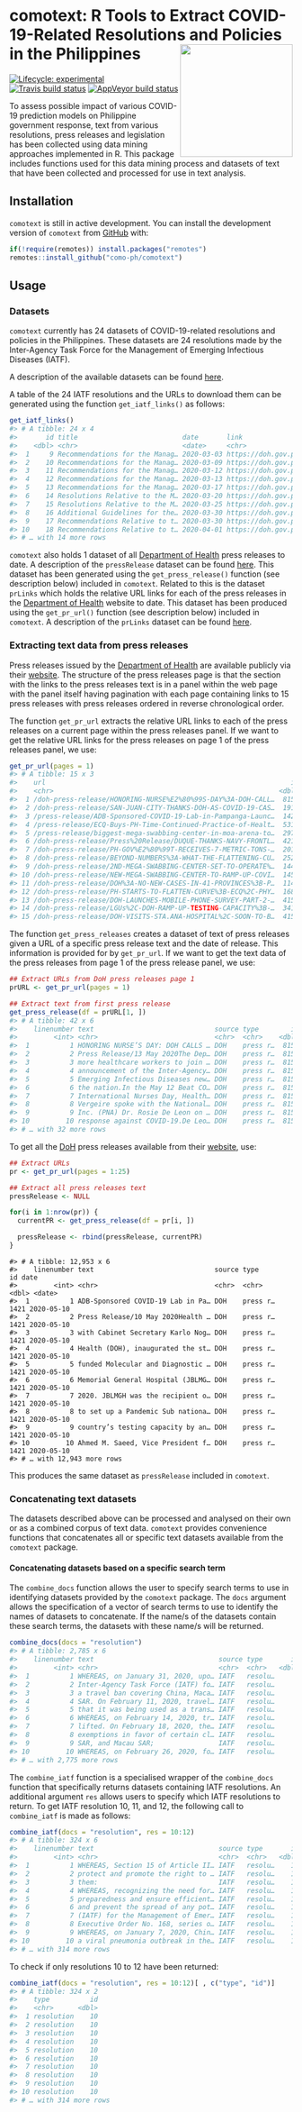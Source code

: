 
<!-- README.md is generated from README.Rmd. Please edit that file -->

# comotext: R Tools to Extract COVID-19-Related Resolutions and Policies in the Philippines <img src="man/figures/comotext.png" width = "200px" align="right" />

<!-- badges: start -->

[![Lifecycle:
experimental](https://img.shields.io/badge/lifecycle-experimental-orange.svg)](https://www.tidyverse.org/lifecycle/#experimental)
[![Travis build
status](https://travis-ci.org/como-ph/comotext.svg?branch=master)](https://travis-ci.org/como-ph/comotext)
[![AppVeyor build
status](https://ci.appveyor.com/api/projects/status/github/como-ph/comotext?branch=master&svg=true)](https://ci.appveyor.com/project/como-ph/comotext)
<!-- badges: end -->

To assess possible impact of various COVID-19 prediction models on
Philippine government response, text from various resolutions, press
releases and legislation has been collected using data mining approaches
implemented in R. This package includes functions used for this data
mining process and datasets of text that have been collected and
processed for use in text analysis.

## Installation

`comotext` is still in active development. You can install the
development version of `comotext` from
[GitHub](https://github.com/como-ph/comotext) with:

``` r
if(!require(remotes)) install.packages("remotes")
remotes::install_github("como-ph/comotext")
```

## Usage

### Datasets

`comotext` currently has 24 datasets of COVID-19-related resolutions and
policies in the Philippines. These datasets are 24 resolutions made by
the Inter-Agency Task Force for the Management of Emerging Infectious
Diseases (IATF).

A description of the available datasets can be found
[here](https://como-ph.github.io/comotext/reference/index.html#section-datasets).

A table of the 24 IATF resolutions and the URLs to download them can be
generated using the function `get_iatf_links()` as follows:

``` r
get_iatf_links()
#> # A tibble: 24 x 4
#>       id title                          date       link                         
#>    <dbl> <chr>                          <date>     <chr>                        
#>  1     9 Recommendations for the Manag… 2020-03-03 https://doh.gov.ph/sites/def…
#>  2    10 Recommendations for the Manag… 2020-03-09 https://doh.gov.ph/sites/def…
#>  3    11 Recommendations for the Manag… 2020-03-12 https://doh.gov.ph/sites/def…
#>  4    12 Recommendations for the Manag… 2020-03-13 https://doh.gov.ph/sites/def…
#>  5    13 Recommendations for the Manag… 2020-03-17 https://doh.gov.ph/sites/def…
#>  6    14 Resolutions Relative to the M… 2020-03-20 https://doh.gov.ph/sites/def…
#>  7    15 Resolutions Relative to the M… 2020-03-25 https://doh.gov.ph/sites/def…
#>  8    16 Additional Guidelines for the… 2020-03-30 https://doh.gov.ph/sites/def…
#>  9    17 Recommendations Relative to t… 2020-03-30 https://doh.gov.ph/sites/def…
#> 10    18 Recommendations Relative to t… 2020-04-01 https://doh.gov.ph/sites/def…
#> # … with 14 more rows
```

`comotext` also holds 1 dataset of all [Department of
Health](http://www.doh.gov.ph) press releases to date. A description of
the `pressRelease` dataset can be found
[here](https://como-ph.github.io/comotext/reference/pressRelease.html).
This dataset has been generated using the `get_press_release()` function
(see description below) included in `comotext`. Related to this is the
dataset `prLinks` which holds the relative URL links for each of the
press releases in the [Department of Health](http://www.doh.gov.ph)
website to date. This dataset has been produced using the `get_pr_url()`
function (see description below) included in `comotext`. A description
of the `prLinks` dataset can be found
[here](https://como-ph.github.io/comotext/reference/prLinks.html).

### Extracting text data from press releases

Press releases issued by the [Department of
Health](https://www.doh.gov.ph) are available publicly via their
[website](https://www.doh.gov.ph/press-releases). The structure of the
press releases page is that the section with the links to the press
releases text is in a panel within the web page with the panel itself
having pagination with each page containing links to 15 press releases
with press releases ordered in reverse chronological order.

The function `get_pr_url` extracts the relative URL links to each of the
press releases on a current page within the press releases panel. If we
want to get the relative URL links for the press releases on page 1 of
the press releases panel, we use:

``` r
get_pr_url(pages = 1)
#> # A tibble: 15 x 3
#>    url                                                             id date      
#>    <chr>                                                        <dbl> <date>    
#>  1 /doh-press-release/HONORING-NURSE%E2%80%99S-DAY%3A-DOH-CALL…  8151 2020-05-13
#>  2 /doh-press-release/SAN-JUAN-CITY-THANKS-DOH-AS-COVID-19-CAS…  1911 2020-05-13
#>  3 /press-release/ADB-Sponsored-COVID-19-Lab-in-Pampanga-Launc…  1421 2020-05-10
#>  4 /press-release/ECQ-Buys-PH-Time-Continued-Practice-of-Healt…  5317 2020-05-09
#>  5 /press-release/biggest-mega-swabbing-center-in-moa-arena-to…  2977 2020-05-08
#>  6 /doh-press-release/Press%20Release/DUQUE-THANKS-NAVY-FRONTL…  4211 2020-05-07
#>  7 /doh-press-release/PH-GOV%E2%80%99T-RECEIVES-7-METRIC-TONS-…  2018 2020-05-07
#>  8 /doh-press-release/BEYOND-NUMBERS%3A-WHAT-THE-FLATTENING-CU…  2525 2020-05-07
#>  9 /doh-press-release/2ND-MEGA-SWABBING-CENTER-SET-TO-OPERATE%…  1441 2020-05-06
#> 10 /doh-press-release/NEW-MEGA-SWABBING-CENTER-TO-RAMP-UP-COVI…  1452 2020-05-06
#> 11 /doh-press-release/DOH%3A-NO-NEW-CASES-IN-41-PROVINCES%3B-P…  1141 2020-05-06
#> 12 /doh-press-release/PH-STARTS-TO-FLATTEN-CURVE%3B-ECQ%2C-PHY…  1681 2020-05-06
#> 13 /doh-press-release/DOH-LAUNCHES-MOBILE-PHONE-SURVEY-PART-2-…  4158 2020-05-05
#> 14 /doh-press-release/LGUs%2C-DOH-RAMP-UP-TESTING-CAPACITY%3B-…  3415 2020-05-05
#> 15 /doh-press-release/DOH-VISITS-STA.ANA-HOSPITAL%2C-SOON-TO-B…  4158 2020-05-04
```

The function `get_press_releases` creates a dataset of text of press
releases given a URL of a specific press release text and the date of
release. This information is provided for by `get_pr_url`. If we want to
get the text data of the press releases from page 1 of the press release
panel, we use:

``` r
## Extract URLs from DoH press releases page 1
prURL <- get_pr_url(pages = 1)

## Extract text from first press release
get_press_release(df = prURL[1, ])
#> # A tibble: 42 x 6
#>    linenumber text                              source type        id date      
#>         <int> <chr>                             <chr>  <chr>    <dbl> <date>    
#>  1          1 HONORING NURSE’S DAY: DOH CALLS … DOH    press r…  8151 2020-05-13
#>  2          2 Press Release/13 May 2020The Dep… DOH    press r…  8151 2020-05-13
#>  3          3 more healthcare workers to join … DOH    press r…  8151 2020-05-13
#>  4          4 announcement of the Inter-Agency… DOH    press r…  8151 2020-05-13
#>  5          5 Emerging Infectious Diseases new… DOH    press r…  8151 2020-05-13
#>  6          6 the nation.In the May 12 Beat CO… DOH    press r…  8151 2020-05-13
#>  7          7 International Nurses Day, Health… DOH    press r…  8151 2020-05-13
#>  8          8 Vergeire spoke with the National… DOH    press r…  8151 2020-05-13
#>  9          9 Inc. (PNA) Dr. Rosie De Leon on … DOH    press r…  8151 2020-05-13
#> 10         10 response against COVID-19.De Leo… DOH    press r…  8151 2020-05-13
#> # … with 32 more rows
```

To get all the [DoH](https://www.doh.gov.ph) press releases available
from their [website](https://www.doh.gov.ph/press-releases), use:

``` r
## Extract URLs
pr <- get_pr_url(pages = 1:25)

## Extract all press releases text
pressRelease <- NULL

for(i in 1:nrow(pr)) {
  currentPR <- get_press_release(df = pr[i, ])

  pressRelease <- rbind(pressRelease, currentPR)
}
```

    #> # A tibble: 12,953 x 6
    #>    linenumber text                              source type        id date      
    #>         <int> <chr>                             <chr>  <chr>    <dbl> <date>    
    #>  1          1 ADB-Sponsored COVID-19 Lab in Pa… DOH    press r…  1421 2020-05-10
    #>  2          2 Press Release/10 May 2020Health … DOH    press r…  1421 2020-05-10
    #>  3          3 with Cabinet Secretary Karlo Nog… DOH    press r…  1421 2020-05-10
    #>  4          4 Health (DOH), inaugurated the st… DOH    press r…  1421 2020-05-10
    #>  5          5 funded Molecular and Diagnostic … DOH    press r…  1421 2020-05-10
    #>  6          6 Memorial General Hospital (JBLMG… DOH    press r…  1421 2020-05-10
    #>  7          7 2020. JBLMGH was the recipient o… DOH    press r…  1421 2020-05-10
    #>  8          8 to set up a Pandemic Sub nationa… DOH    press r…  1421 2020-05-10
    #>  9          9 country’s testing capacity by an… DOH    press r…  1421 2020-05-10
    #> 10         10 Ahmed M. Saeed, Vice President f… DOH    press r…  1421 2020-05-10
    #> # … with 12,943 more rows

This produces the same dataset as `pressRelease` included in `comotext`.

### Concatenating text datasets

The datasets described above can be processed and analysed on their own
or as a combined corpus of text data. `comotext` provides convenience
functions that concatenates all or specific text datasets available from
the `comotext` package.

#### Concatenating datasets based on a specific search term

The `combine_docs` function allows the user to specify search terms to
use in identifying datasets provided by the `comotext` package. The
`docs` argument allows the specification of a vector of search terms to
use to identify the names of datasets to concatenate. If the name/s of
the datasets contain these search terms, the datasets with these name/s
will be returned.

``` r
combine_docs(docs = "resolution")
#> # A tibble: 2,785 x 6
#>    linenumber text                               source type       id date      
#>         <int> <chr>                              <chr>  <chr>   <dbl> <date>    
#>  1          1 WHEREAS, on January 31, 2020, upo… IATF   resolu…     9 2020-03-03
#>  2          2 Inter-Agency Task Force (IATF) fo… IATF   resolu…     9 2020-03-03
#>  3          3 a travel ban covering China, Maca… IATF   resolu…     9 2020-03-03
#>  4          4 SAR. On February 11, 2020, travel… IATF   resolu…     9 2020-03-03
#>  5          5 that it was being used as a trans… IATF   resolu…     9 2020-03-03
#>  6          6 WHEREAS, on February 14, 2020, tr… IATF   resolu…     9 2020-03-03
#>  7          7 lifted. On February 18, 2020, the… IATF   resolu…     9 2020-03-03
#>  8          8 exemptions in favor of certain cl… IATF   resolu…     9 2020-03-03
#>  9          9 SAR, and Macau SAR;                IATF   resolu…     9 2020-03-03
#> 10         10 WHEREAS, on February 26, 2020, fo… IATF   resolu…     9 2020-03-03
#> # … with 2,775 more rows
```

The `combine_iatf` function is a specialised wrapper of the
`combine_docs` function that specifically returns datasets containing
IATF resolutions. An additional argument `res` allows users to specify
which IATF resolutions to return. To get IATF resolution 10, 11, and 12,
the following call to `combine_iatf` is made as follows:

``` r
combine_iatf(docs = "resolution", res = 10:12)
#> # A tibble: 324 x 6
#>    linenumber text                               source type       id date      
#>         <int> <chr>                              <chr>  <chr>   <dbl> <date>    
#>  1          1 WHEREAS, Section 15 of Article II… IATF   resolu…    10 2020-03-09
#>  2          2 protect and promote the right to … IATF   resolu…    10 2020-03-09
#>  3          3 them:                              IATF   resolu…    10 2020-03-09
#>  4          4 WHEREAS, recognizing the need for… IATF   resolu…    10 2020-03-09
#>  5          5 preparedness and ensure efficient… IATF   resolu…    10 2020-03-09
#>  6          6 and prevent the spread of any pot… IATF   resolu…    10 2020-03-09
#>  7          7 (IATF) for the Management of Emer… IATF   resolu…    10 2020-03-09
#>  8          8 Executive Order No. 168, series o… IATF   resolu…    10 2020-03-09
#>  9          9 WHEREAS, on January 7, 2020, Chin… IATF   resolu…    10 2020-03-09
#> 10         10 a viral pneumonia outbreak in the… IATF   resolu…    10 2020-03-09
#> # … with 314 more rows
```

To check if only resolutions 10 to 12 have been returned:

``` r
combine_iatf(docs = "resolution", res = 10:12)[ , c("type", "id")]
#> # A tibble: 324 x 2
#>    type          id
#>    <chr>      <dbl>
#>  1 resolution    10
#>  2 resolution    10
#>  3 resolution    10
#>  4 resolution    10
#>  5 resolution    10
#>  6 resolution    10
#>  7 resolution    10
#>  8 resolution    10
#>  9 resolution    10
#> 10 resolution    10
#> # … with 314 more rows
```
